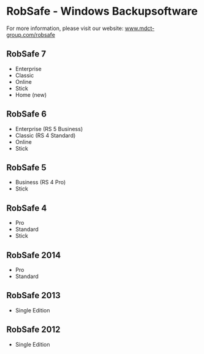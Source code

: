 # RobSafe - Windows Backupsoftware
For more information, please visit our website: www.mdct-group.com/robsafe


## RobSafe 7
- Enterprise
- Classic
- Online
- Stick
- Home (new)

## RobSafe 6
- Enterprise (RS 5 Business)
- Classic (RS 4 Standard)
- Online
- Stick

## RobSafe 5
- Business (RS 4 Pro)
- Stick

## RobSafe 4
- Pro
- Standard
- Stick

## RobSafe 2014
- Pro
- Standard

## RobSafe 2013
- Single Edition

## RobSafe 2012
- Single Edition
